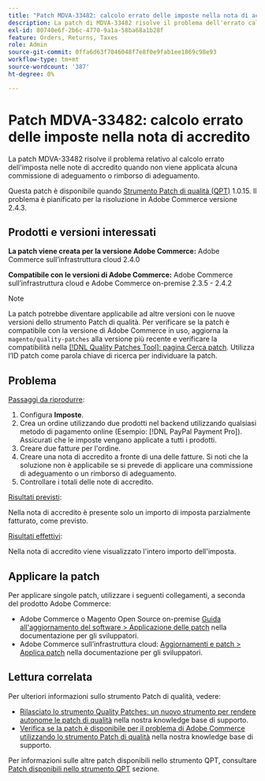 ```yaml
---
title: "Patch MDVA-33482: calcolo errato delle imposte nella nota di accredito"
description: La patch di MDVA-33482 risolve il problema dell'errato calcolo dell'imposta nelle note di credito.
exl-id: 80740e6f-2b6c-4770-9a1a-58ba68a1b28f
feature: Orders, Returns, Taxes
role: Admin
source-git-commit: 0ffa6d63f7046048f7e8f0e9fab1ee1869c98e93
workflow-type: tm+mt
source-wordcount: '387'
ht-degree: 0%

---
```


# Patch MDVA-33482: calcolo errato delle imposte nella nota di accredito

La patch MDVA-33482 risolve il problema relativo al calcolo errato dell&#39;imposta nelle note di accredito quando non viene applicata alcuna commissione di adeguamento o rimborso di adeguamento.

Questa patch è disponibile quando [Strumento Patch di qualità (QPT)](https://devdocs.magento.com/guides/v2.4/comp-mgr/patching.html#mqp) 1.0.15. Il problema è pianificato per la risoluzione in Adobe Commerce versione 2.4.3.

## Prodotti e versioni interessati

**La patch viene creata per la versione Adobe Commerce:** Adobe Commerce sull’infrastruttura cloud 2.4.0

**Compatibile con le versioni di Adobe Commerce:** Adobe Commerce sull’infrastruttura cloud e Adobe Commerce on-premise 2.3.5 - 2.4.2

>[!NOTE]
>
>La patch potrebbe diventare applicabile ad altre versioni con le nuove versioni dello strumento Patch di qualità. Per verificare se la patch è compatibile con la versione di Adobe Commerce in uso, aggiorna la `magento/quality-patches` alla versione più recente e verificare la compatibilità nella [[!DNL Quality Patches Tool]: pagina Cerca patch](https://devdocs.magento.com/quality-patches/tool.html#patch-grid). Utilizza l’ID patch come parola chiave di ricerca per individuare la patch.

## Problema

<u>Passaggi da riprodurre</u>:

1. Configura **Imposte**.
1. Crea un ordine utilizzando due prodotti nel backend utilizzando qualsiasi metodo di pagamento online (Esempio: [!DNL PayPal Payment Pro]). Assicurati che le imposte vengano applicate a tutti i prodotti.
1. Creare due fatture per l&#39;ordine.
1. Creare una nota di accredito a fronte di una delle fatture. Si noti che la soluzione non è applicabile se si prevede di applicare una commissione di adeguamento o un rimborso di adeguamento.
1. Controllare i totali delle note di accredito.

<u>Risultati previsti</u>:

Nella nota di accredito è presente solo un importo di imposta parzialmente fatturato, come previsto.

<u>Risultati effettivi</u>:

Nella nota di accredito viene visualizzato l&#39;intero importo dell&#39;imposta.

## Applicare la patch

Per applicare singole patch, utilizzare i seguenti collegamenti, a seconda del prodotto Adobe Commerce:

* Adobe Commerce o Magento Open Source on-premise [Guida all&#39;aggiornamento del software > Applicazione delle patch](https://devdocs.magento.com/guides/v2.4/comp-mgr/patching/mqp.html) nella documentazione per gli sviluppatori.
* Adobe Commerce sull’infrastruttura cloud: [Aggiornamenti e patch > Applica patch](https://devdocs.magento.com/cloud/project/project-patch.html) nella documentazione per gli sviluppatori.

## Lettura correlata

Per ulteriori informazioni sullo strumento Patch di qualità, vedere:

* [Rilasciato lo strumento Quality Patches: un nuovo strumento per rendere autonome le patch di qualità](/help/announcements/adobe-commerce-announcements/magento-quality-patches-released-new-tool-to-self-serve-quality-patches.md) nella nostra knowledge base di supporto.
* [Verifica se la patch è disponibile per il problema di Adobe Commerce utilizzando lo strumento Patch di qualità](/help/support-tools/patches-available-in-qpt-tool/check-patch-for-magento-issue-with-magento-quality-patches.md) nella nostra knowledge base di supporto.

Per informazioni sulle altre patch disponibili nello strumento QPT, consultare [Patch disponibili nello strumento QPT](https://support.magento.com/hc/en-us/sections/360010506631-Patches-available-in-QPT-tool-) sezione.
